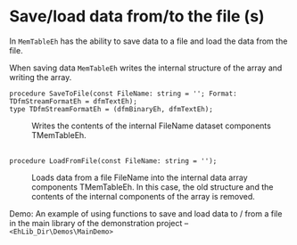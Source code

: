 # Save/load data from/to the file (s)


In `MemTableEh` has the ability to save data to a file and load the data from the file. 

When saving data `MemTableEh` writes the internal structure of the array and writing the array.

```pascal:no-line-numbers
procedure SaveToFile(const FileName: string = ''; Format: TDfmStreamFormatEh = dfmTextEh);
type TDfmStreamFormatEh = (dfmBinaryEh, dfmTextEh);
``` 
<dd>Writes the contents of the internal FileName dataset components TMemTableEh.</dd>
<br>

```pascal:no-line-numbers
procedure LoadFromFile(const FileName: string = '');
``` 
<dd>Loads data from a file FileName into the internal data array components TMemTableEh. In this case, the old structure and the contents of the internal components of the array is removed.</dd>

Demo: An example of using functions to save and load data to / from a file in the main library of the demonstration project – `<EhLib_Dir\Demos\MainDemo>`
